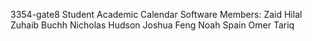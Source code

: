 3354-gate8
Student Academic Calendar Software
Members:
Zaid Hilal 
Zuhaib Buchh
Nicholas Hudson
Joshua Feng
Noah Spain
Omer Tariq
